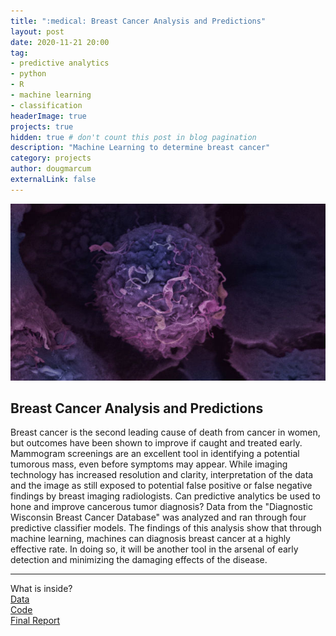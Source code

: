 ```yaml
---
title: ":medical: Breast Cancer Analysis and Predictions"
layout: post
date: 2020-11-21 20:00
tag: 
- predictive analytics
- python
- R
- machine learning
- classification
headerImage: true
projects: true
hidden: true # don't count this post in blog pagination
description: "Machine Learning to determine breast cancer"
category: projects
author: dougmarcum
externalLink: false
---
```


![Screenshot](/assets/images/cancer.jpg)

## Breast Cancer Analysis and Predictions  
Breast cancer is the second leading cause of death from cancer in women, but outcomes have been shown to improve if caught and treated early. 
Mammogram screenings are an excellent tool in identifying a potential tumorous mass, even before symptoms may appear. 
While imaging technology has increased resolution and clarity, interpretation of the data and the image as still exposed to potential false positive or 
false negative findings by breast imaging radiologists. Can predictive analytics be used to hone and improve cancerous tumor diagnosis? Data from the 
"Diagnostic Wisconsin Breast Cancer Database" was analyzed and ran through four predictive classifier models. The findings of this analysis show that 
through machine learning, machines can diagnosis breast cancer at a highly effective rate. In doing so, it will be another tool in the arsenal of early 
detection and minimizing the damaging effects of the disease.

---

What is inside?  
[Data](https://github.com/MarcumDoug/Breast_Cancer_Analysis_and_Predictions/tree/main/Data)  
[Code](https://github.com/MarcumDoug/Breast_Cancer_Analysis_and_Predictions/tree/main/Code)  
[Final Report](https://github.com/MarcumDoug/Breast_Cancer_Analysis_and_Predictions/tree/main/Report%20and%20Presentation)

